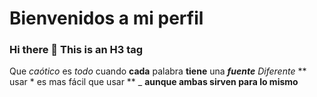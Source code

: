 # Bienvenidos a mi perfil
### Hi there 👋 This is an H3 tag
Que *caótico* es _todo_ cuando **cada** palabra __tiene__ una __*fuente*__ _*Diferente*_
** usar * es mas fácil que usar ** _ __aunque ambas sirven para lo mismo__
<!--
**manuelgomezasir1/manuelgomezasir1** is a ✨ _special_ ✨ repository because its `README.md` (this file) appears on your GitHub profile.

Here are some ideas to get you started:

- 🔭 I’m currently working on ...
- 🌱 I’m currently learning ...
- 👯 I’m looking to collaborate on ...
- 🤔 I’m looking for help with ...
- 💬 Ask me about ...
- 📫 How to reach me: ...
- 😄 Pronouns: ...
- ⚡ Fun fact: ...
-->
